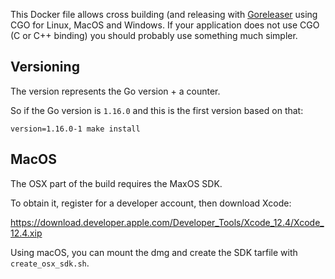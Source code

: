This Docker file allows cross building (and releasing with [Goreleaser](https://github.com/goreleaser/goreleaser) using CGO for Linux, MacOS and Windows. If your application does not use CGO (C or C++ binding) you should probably use something much simpler.

## Versioning

The version represents the Go version + a counter.

So if the Go version is `1.16.0` and this is the first version based on that:

```bwiash
version=1.16.0-1 make install
```

## MacOS

The OSX part of the build requires the MaxOS SDK.

To obtain it, register for a developer account, then download Xcode:

https://download.developer.apple.com/Developer_Tools/Xcode_12.4/Xcode_12.4.xip


Using macOS, you can mount the dmg and create the SDK tarfile with `create_osx_sdk.sh`.
